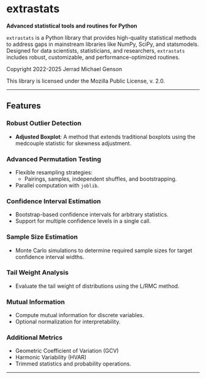 # extrastats

**Advanced statistical tools and routines for Python**

`extrastats` is a Python library that provides high-quality statistical methods to address gaps in mainstream libraries like NumPy, SciPy, and statsmodels. Designed for data scientists, statisticians, and researchers, `extrastats` includes robust, customizable, and performance-optimized routines.

Copyright 2022-2025 Jerrad Michael Genson

This library is licensed under the Mozilla Public License, v. 2.0.

---

## Features

### Robust Outlier Detection
- **Adjusted Boxplot**: A method that extends traditional boxplots using the medcouple statistic for skewness adjustment.

### Advanced Permutation Testing
- Flexible resampling strategies:
  - Pairings, samples, independent shuffles, and bootstrapping.
- Parallel computation with `joblib`.

### Confidence Interval Estimation
- Bootstrap-based confidence intervals for arbitrary statistics.
- Support for multiple confidence levels in a single call.

### Sample Size Estimation
- Monte Carlo simulations to determine required sample sizes for target confidence interval widths.

### Tail Weight Analysis
- Evaluate the tail weight of distributions using the L/RMC method.

### Mutual Information
- Compute mutual information for discrete variables.
- Optional normalization for interpretability.

### Additional Metrics
- Geometric Coefficient of Variation (GCV)
- Harmonic Variability (HVAR)
- Trimmed statistics and probability operations.

---
